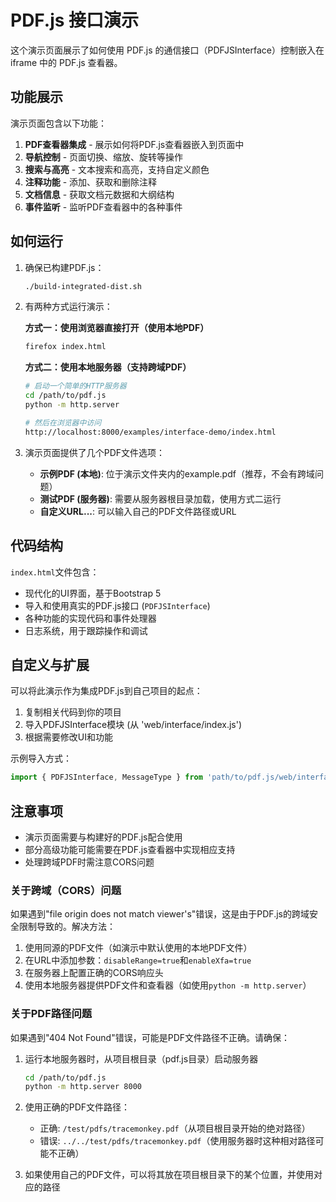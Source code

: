 # PDF.js 接口演示

这个演示页面展示了如何使用 PDF.js 的通信接口（PDFJSInterface）控制嵌入在 iframe 中的 PDF.js 查看器。

## 功能展示

演示页面包含以下功能：

1. **PDF查看器集成** - 展示如何将PDF.js查看器嵌入到页面中
2. **导航控制** - 页面切换、缩放、旋转等操作
3. **搜索与高亮** - 文本搜索和高亮，支持自定义颜色
4. **注释功能** - 添加、获取和删除注释
5. **文档信息** - 获取文档元数据和大纲结构
6. **事件监听** - 监听PDF查看器中的各种事件

## 如何运行

1. 确保已构建PDF.js：
   ```bash
   ./build-integrated-dist.sh
   ```

2. 有两种方式运行演示：

   **方式一：使用浏览器直接打开（使用本地PDF）**
   ```bash
   firefox index.html
   ```
   
   **方式二：使用本地服务器（支持跨域PDF）**
   ```bash
   # 启动一个简单的HTTP服务器
   cd /path/to/pdf.js
   python -m http.server
   
   # 然后在浏览器中访问
   http://localhost:8000/examples/interface-demo/index.html
   ```

3. 演示页面提供了几个PDF文件选项：
   - **示例PDF (本地)**: 位于演示文件夹内的example.pdf（推荐，不会有跨域问题）
   - **测试PDF (服务器)**: 需要从服务器根目录加载，使用方式二运行
   - **自定义URL...**: 可以输入自己的PDF文件路径或URL

## 代码结构

`index.html`文件包含：

- 现代化的UI界面，基于Bootstrap 5
- 导入和使用真实的PDF.js接口 (`PDFJSInterface`) 
- 各种功能的实现代码和事件处理器
- 日志系统，用于跟踪操作和调试

## 自定义与扩展

可以将此演示作为集成PDF.js到自己项目的起点：

1. 复制相关代码到你的项目
2. 导入PDFJSInterface模块 (从 'web/interface/index.js')
3. 根据需要修改UI和功能

示例导入方式：
```javascript
import { PDFJSInterface, MessageType } from 'path/to/pdf.js/web/interface/index.js';
```

## 注意事项

- 演示页面需要与构建好的PDF.js配合使用
- 部分高级功能可能需要在PDF.js查看器中实现相应支持
- 处理跨域PDF时需注意CORS问题

### 关于跨域（CORS）问题

如果遇到"file origin does not match viewer's"错误，这是由于PDF.js的跨域安全限制导致的。解决方法：

1. 使用同源的PDF文件（如演示中默认使用的本地PDF文件）
2. 在URL中添加参数：`disableRange=true`和`enableXfa=true`
3. 在服务器上配置正确的CORS响应头
4. 使用本地服务器提供PDF文件和查看器（如使用`python -m http.server`）

### 关于PDF路径问题

如果遇到"404 Not Found"错误，可能是PDF文件路径不正确。请确保：

1. 运行本地服务器时，从项目根目录（pdf.js目录）启动服务器
   ```bash
   cd /path/to/pdf.js
   python -m http.server 8000
   ```
   
2. 使用正确的PDF文件路径：
   - 正确: `/test/pdfs/tracemonkey.pdf`（从项目根目录开始的绝对路径）
   - 错误: `../../test/pdfs/tracemonkey.pdf`（使用服务器时这种相对路径可能不正确）
   
3. 如果使用自己的PDF文件，可以将其放在项目根目录下的某个位置，并使用对应的路径
